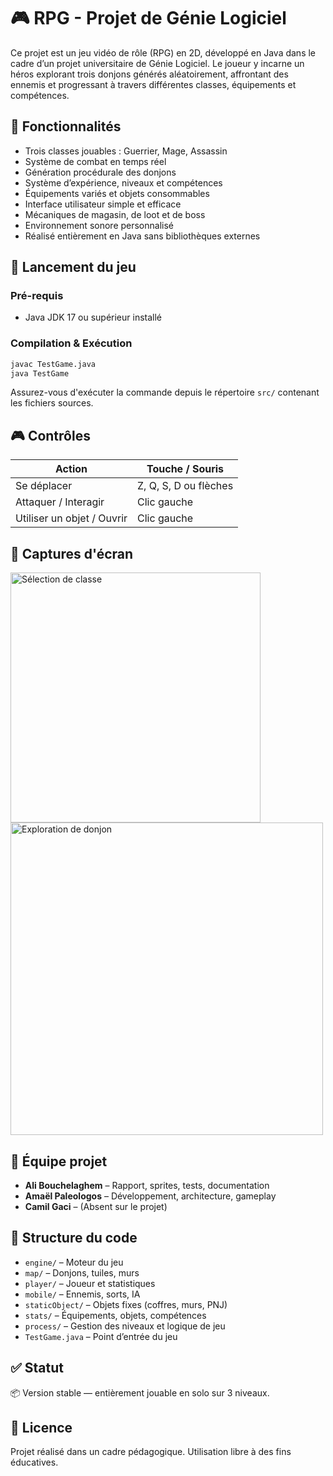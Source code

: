 # 🎮 RPG - Projet de Génie Logiciel

Ce projet est un jeu vidéo de rôle (RPG) en 2D, développé en Java dans le cadre d’un projet universitaire de Génie Logiciel. Le joueur y incarne un héros explorant trois donjons générés aléatoirement, affrontant des ennemis et progressant à travers différentes classes, équipements et compétences.

## 🧩 Fonctionnalités

- Trois classes jouables : Guerrier, Mage, Assassin
- Système de combat en temps réel
- Génération procédurale des donjons
- Système d’expérience, niveaux et compétences
- Équipements variés et objets consommables
- Interface utilisateur simple et efficace
- Mécaniques de magasin, de loot et de boss
- Environnement sonore personnalisé
- Réalisé entièrement en Java sans bibliothèques externes

## 🚀 Lancement du jeu

### Pré-requis

- Java JDK 17 ou supérieur installé

### Compilation & Exécution

```bash
javac TestGame.java
java TestGame
```

Assurez-vous d'exécuter la commande depuis le répertoire `src/` contenant les fichiers sources.

## 🎮 Contrôles

| Action                       | Touche / Souris              |
|-----------------------------|------------------------------|
| Se déplacer                 | Z, Q, S, D ou flèches        |
| Attaquer / Interagir        | Clic gauche                  |
| Utiliser un objet / Ouvrir  | Clic gauche                  |

## 📸 Captures d'écran

<img src="captures/selection_classe.png" width="400" alt="Sélection de classe">
<img src="captures/exploration_donjon.png" width="500" alt="Exploration de donjon">

## 👥 Équipe projet

- **Ali Bouchelaghem** – Rapport, sprites, tests, documentation
- **Amaël Paleologos** – Développement, architecture, gameplay
- **Camil Gaci** – (Absent sur le projet)

## 📁 Structure du code

- `engine/` – Moteur du jeu
- `map/` – Donjons, tuiles, murs
- `player/` – Joueur et statistiques
- `mobile/` – Ennemis, sorts, IA
- `staticObject/` – Objets fixes (coffres, murs, PNJ)
- `stats/` – Équipements, objets, compétences
- `process/` – Gestion des niveaux et logique de jeu
- `TestGame.java` – Point d’entrée du jeu

## ✅ Statut

📦 Version stable — entièrement jouable en solo sur 3 niveaux.

## 📜 Licence

Projet réalisé dans un cadre pédagogique. Utilisation libre à des fins éducatives.

